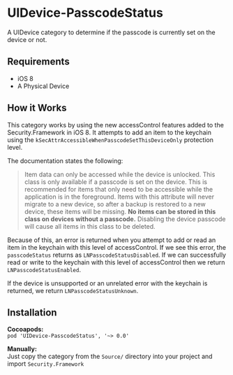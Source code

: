 UIDevice-PasscodeStatus
=======================

A UIDevice category to determine if the passcode is currently set on the device or not.

Requirements
--
 - iOS 8
 - A Physical Device
 
How it Works
--
This category works by using the new accessControl features added to the Security.Framework in iOS 8.
It attempts to add an item to the keychain using the `kSecAttrAccessibleWhenPasscodeSetThisDeviceOnly` protection level.  

The documentation states the following:

> Item data can only be accessed while the device is unlocked. This class is only 
         available if a passcode is set on the device. This is recommended for
         items that only need to be accessible while the application is in the
         foreground. Items with this attribute will never migrate to a new 
         device, so after a backup is restored to a new device, these items 
         will be missing. **No items can be stored in this class on devices 
         without a passcode.** Disabling the device passcode will cause all 
         items in this class to be deleted.
         
Because of this, an error is returned when you attempt to add or read an item in the keychain with this level of accessControl. If we see this error, the `passcodeStatus` returns as `LNPasscodeStatusDisabled`.
If we can successfully read or write to the keychain with this level of accessControl then we return `LNPasscodeStatusEnabled`.

If the device is unsupported or an unrelated error with the keychain is returned, we return `LNPasscodeStatusUnknown`.

Installation
-
**Cocoapods:**  
 `pod 'UIDevice-PasscodeStatus', '~> 0.0'`

**Manually:**  
 Just copy the category from the `Source/` directory into your project and import `Security.Framework`

